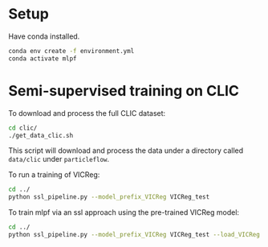 # Setup

Have conda installed.
```bash
conda env create -f environment.yml
conda activate mlpf
```

# Semi-supervised training on CLIC

To download and process the full CLIC dataset:
```bash
cd clic/
./get_data_clic.sh
```
This script will download and process the data under a directory called `data/clic` under `particleflow`.

To run a training of VICReg:
```bash
cd ../
python ssl_pipeline.py --model_prefix_VICReg VICReg_test
```

To train mlpf via an ssl approach using the pre-trained VICReg model:
```bash
cd ../
python ssl_pipeline.py --model_prefix_VICReg VICReg_test --load_VICReg --model_prefix_mlpf MLPF_test --train_mlpf
```

